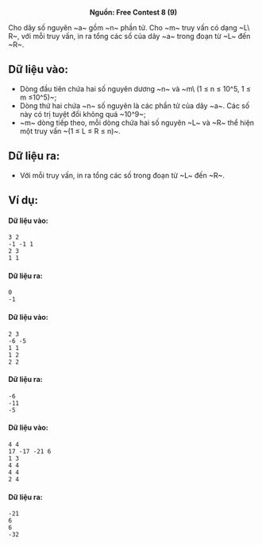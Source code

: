 **<center>Nguồn: Free Contest 8 (9)</center>**

Cho dãy số nguyên ~a~ gồm ~n~ phần tử. Cho ~m~ truy vấn có dạng ~L\ R~, với mỗi truy vấn, in ra tổng các số của dãy ~a~ trong đoạn từ ~L~ đến ~R~.

## Dữ liệu vào:
- Dòng đầu tiên chứa hai số nguyên dương ~n~ và ~m\ (1 ≤ n ≤ 10^5, 1 ≤ m ≤10^5)~;
- Dòng thứ hai chứa ~n~ số nguyên là các phần tử của dãy ~a~. Các số này có trị tuyệt đối không quá ~10^9~;
- ~m~ dòng tiếp theo, mỗi dòng chứa hai số nguyên ~L~ và ~R~ thể hiện một truy vấn ~(1 ≤ L ≤ R ≤ n)~.

## Dữ liệu ra:
- Với mỗi truy vấn, in ra tổng các số trong đoạn từ ~L~ đến ~R~.

## Ví dụ:
#### Dữ liệu vào:
```
3 2
-1 -1 1
2 3
1 1
```

#### Dữ liệu ra:
```
0
-1
```

#### Dữ liệu vào:
```
2 3
-6 -5
1 1
1 2
2 2
```

#### Dữ liệu ra:
```
-6
-11
-5
```

#### Dữ liệu vào:
```
4 4
17 -17 -21 6
1 3
4 4
4 4
2 4
```

#### Dữ liệu ra:
```
-21
6
6
-32
```